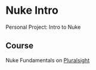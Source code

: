 # Nuke Intro
Personal Project: Intro to Nuke

## Course
Nuke Fundamentals on [Pluralsight](https://app.pluralsight.com/library/courses/nuke-fundamentals/table-of-contents)
